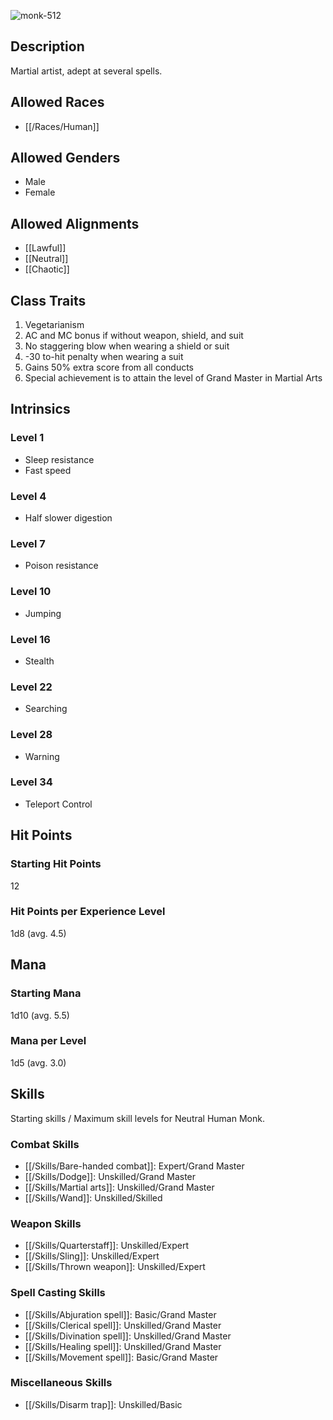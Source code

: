![monk-512](https://github.com/hyvanmielenpelit/GnollHack/assets/16661034/675a9363-bd29-4cbb-a373-404891c93e73)

## Description

Martial artist, adept at several spells.

## Allowed Races

- [[/Races/Human]]

## Allowed Genders

- Male
- Female

## Allowed Alignments

- [[Lawful]]
- [[Neutral]]
- [[Chaotic]]

## Class Traits                                          

1. Vegetarianism
2. AC and MC bonus if without weapon, shield, and suit
3. No staggering blow when wearing a shield or suit
4. -30 to-hit penalty when wearing a suit
5. Gains 50% extra score from all conducts
6. Special achievement is to attain the level of Grand Master in Martial Arts

## Intrinsics

### Level 1

- Sleep resistance
- Fast speed

### Level 4

- Half slower digestion

### Level 7

- Poison resistance

### Level 10

- Jumping

### Level 16

- Stealth

### Level 22 

- Searching

### Level 28

- Warning

### Level 34

- Teleport Control

## Hit Points

### Starting Hit Points

12

### Hit Points per Experience Level

1d8 (avg. 4.5)

## Mana

### Starting Mana

1d10 (avg. 5.5)

### Mana per Level

1d5 (avg. 3.0)

## Skills

Starting skills / Maximum skill levels for Neutral Human Monk. 

### Combat Skills   

* [[/Skills/Bare-handed combat]]: Expert/Grand Master
* [[/Skills/Dodge]]: Unskilled/Grand Master
* [[/Skills/Martial arts]]: Unskilled/Grand Master
* [[/Skills/Wand]]: Unskilled/Skilled 

### Weapon Skills   

* [[/Skills/Quarterstaff]]: Unskilled/Expert 
* [[/Skills/Sling]]: Unskilled/Expert 
* [[/Skills/Thrown weapon]]: Unskilled/Expert 

### Spell Casting Skills  

* [[/Skills/Abjuration spell]]: Basic/Grand Master
* [[/Skills/Clerical spell]]: Unskilled/Grand Master
* [[/Skills/Divination spell]]: Unskilled/Grand Master
* [[/Skills/Healing spell]]: Unskilled/Grand Master
* [[/Skills/Movement spell]]: Basic/Grand Master

### Miscellaneous Skills

* [[/Skills/Disarm trap]]: Unskilled/Basic